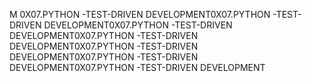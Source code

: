 M 0X07.PYTHON -TEST-DRIVEN DEVELOPMENT0X07.PYTHON -TEST-DRIVEN DEVELOPMENT0X07.PYTHON -TEST-DRIVEN DEVELOPMENT0X07.PYTHON -TEST-DRIVEN DEVELOPMENT0X07.PYTHON -TEST-DRIVEN DEVELOPMENT0X07.PYTHON -TEST-DRIVEN DEVELOPMENT0X07.PYTHON -TEST-DRIVEN DEVELOPMENT

